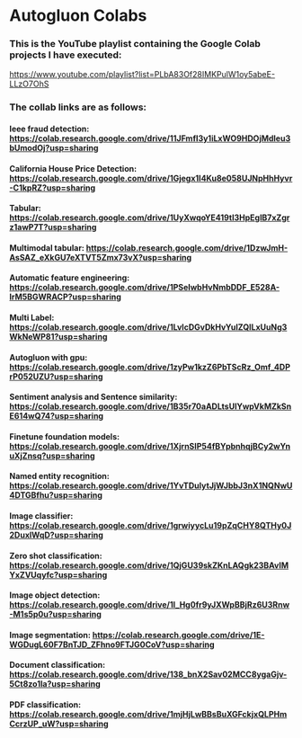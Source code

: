 # Autogluon Colabs

### This is the YouTube playlist containing the Google Colab projects I have executed:
https://www.youtube.com/playlist?list=PLbA83Of28IMKPulW1oy5abeE-LLzO7OhS

### The collab links are as follows:
#### Ieee fraud detection: https://colab.research.google.com/drive/11JFmfI3y1iLxWO9HDOjMdleu3bUmodOj?usp=sharing
#### California House Price Detection: https://colab.research.google.com/drive/1Gjegx1l4Ku8e058UJNpHhHyvr-C1kpRZ?usp=sharing 
#### Tabular: https://colab.research.google.com/drive/1UyXwqoYE419tl3HpEgIB7xZgrz1awP7T?usp=sharing
#### Multimodal tabular: https://colab.research.google.com/drive/1DzwJmH-AsSAZ_eXkGU7eXTVT5Zmx73vX?usp=sharing
#### Automatic feature engineering: https://colab.research.google.com/drive/1PSeIwbHvNmbDDF_E528A-lrM5BGWRACP?usp=sharing
#### Multi Label: https://colab.research.google.com/drive/1LvlcDGvDkHvYulZQILxUuNg3WkNeWP81?usp=sharing
#### Autogluon with gpu: https://colab.research.google.com/drive/1zyPw1kzZ6PbTScRz_Omf_4DPrP052UZU?usp=sharing
#### Sentiment analysis and Sentence similarity: https://colab.research.google.com/drive/1B35r70aADLtsUlYwpVkMZkSnE614wQ74?usp=sharing
#### Finetune foundation models: https://colab.research.google.com/drive/1XjrnSIP54fBYpbnhqjBCy2wYnuXjZnsq?usp=sharing
#### Named entity recognition: https://colab.research.google.com/drive/1YvTDuIytJjWJbbJ3nX1NQNwU4DTGBfhu?usp=sharing
#### Image classifier: https://colab.research.google.com/drive/1grwiyycLu19pZqCHY8QTHy0J2DuxlWqD?usp=sharing
#### Zero shot classification: https://colab.research.google.com/drive/1QjGU39skZKnLAQgk23BAvIMYxZVUqyfc?usp=sharing
#### Image object detection: https://colab.research.google.com/drive/1l_Hg0fr9yJXWpBBjRz6U3Rnw-M1s5p0u?usp=sharing
#### Image segmentation: https://colab.research.google.com/drive/1E-WGDugL60F7BnTJD_ZFhno9FTJG0CoV?usp=sharing
#### Document classification: https://colab.research.google.com/drive/138_bnX2Sav02MCC8ygaGjv-5Ct8zo1Ia?usp=sharing
#### PDF classification: https://colab.research.google.com/drive/1mjHjLwBBsBuXGFckjxQLPHmCcrzUP_uW?usp=sharing
